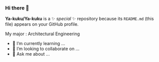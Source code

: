 ### Hi there 👋

**Ya-kuku/Ya-kuku** is a ✨ _special_ ✨ repository because its `README.md` (this file) appears on your GitHub profile.

My major : Architectural Engineering
- 🌱 I’m currently learning ...
- 👯 I’m looking to collaborate on ...
- 💬 Ask me about ...

